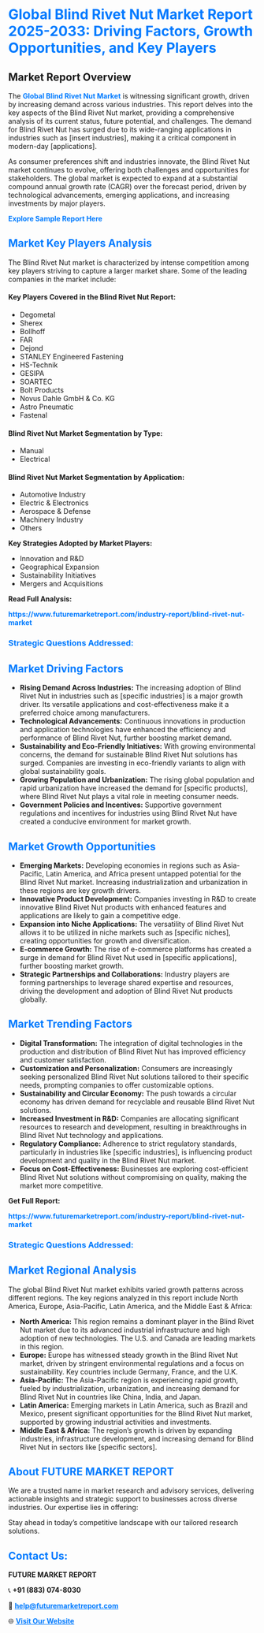<h1 style="color: #007BFF;">Global Blind Rivet Nut Market Report 2025-2033: Driving Factors, Growth Opportunities, and Key Players</h1>

<section id="overview">
<h2>Market Report Overview</h2>
<p>The <a href="https://www.futuremarketreport.com/industry-report/blind-rivet-nut-market" style="color: #007BFF; text-decoration: none;"><strong>Global Blind Rivet Nut Market</strong></a> is witnessing significant growth, driven by increasing demand across various industries. This report delves into the key aspects of the Blind Rivet Nut market, providing a comprehensive analysis of its current status, future potential, and challenges. The demand for Blind Rivet Nut has surged due to its wide-ranging applications in industries such as [insert industries], making it a critical component in modern-day [applications].</p>
<p>As consumer preferences shift and industries innovate, the Blind Rivet Nut market continues to evolve, offering both challenges and opportunities for stakeholders. The global market is expected to expand at a substantial compound annual growth rate (CAGR) over the forecast period, driven by technological advancements, emerging applications, and increasing investments by major players.</p>
</section>

<section id="overview">
<p><a href="https://www.futuremarketreport.com/request-sample/reportId=59110" style="color: #007BFF; text-decoration: none;"><strong>Explore Sample Report Here</strong></a></p>
</section>

<section id="key-players">
<h2 style="color: #007BFF;">Market Key Players Analysis</h2>
<p>The Blind Rivet Nut market is characterized by intense competition among key players striving to capture a larger market share. Some of the leading companies in the market include:</p>
<h4>Key Players Covered in the Blind Rivet Nut Report:</h4>
<ul><li>Degometal</li><li>Sherex</li><li>Bollhoff</li><li>FAR</li><li>Dejond</li><li>STANLEY Engineered Fastening</li><li>HS-Technik</li><li>GESIPA</li><li>SOARTEC</li><li>Bolt Products</li><li>Novus Dahle GmbH &amp; Co. KG</li><li>Astro Pneumatic</li><li>Fastenal</li></ul>
<h4>Blind Rivet Nut Market Segmentation by Type:</h4>
<ul><li>Manual</li><li>Electrical</li></ul>

<h4>Blind Rivet Nut Market Segmentation by Application:</h4>
<ul><li>Automotive Industry</li><li>Electric &amp; Electronics</li><li>Aerospace &amp; Defense</li><li>Machinery Industry</li><li>Others</li></ul>
<p><strong>Key Strategies Adopted by Market Players:</strong></p>
<ul>
<li>Innovation and R&D</li>
<li>Geographical Expansion</li>
<li>Sustainability Initiatives</li>
<li>Mergers and Acquisitions</li>
</ul>
</section>

<section>
<p><strong>Read Full Analysis: </strong></p><a href="https://www.futuremarketreport.com/industry-report/blind-rivet-nut-market" style="color: #007BFF; text-decoration: none;"><strong>https://www.futuremarketreport.com/industry-report/blind-rivet-nut-market</strong></a>
<h3 style="color: #007BFF;">Strategic Questions Addressed:</h3>
</section>

<section id="driving-factors">
<h2 style="color: #007BFF;">Market Driving Factors</h2>
<ul>
<li><strong>Rising Demand Across Industries:</strong> The increasing adoption of Blind Rivet Nut in industries such as [specific industries] is a major growth driver. Its versatile applications and cost-effectiveness make it a preferred choice among manufacturers.</li>
<li><strong>Technological Advancements:</strong> Continuous innovations in production and application technologies have enhanced the efficiency and performance of Blind Rivet Nut, further boosting market demand.</li>
<li><strong>Sustainability and Eco-Friendly Initiatives:</strong> With growing environmental concerns, the demand for sustainable Blind Rivet Nut solutions has surged. Companies are investing in eco-friendly variants to align with global sustainability goals.</li>
<li><strong>Growing Population and Urbanization:</strong> The rising global population and rapid urbanization have increased the demand for [specific products], where Blind Rivet Nut plays a vital role in meeting consumer needs.</li>
<li><strong>Government Policies and Incentives:</strong> Supportive government regulations and incentives for industries using Blind Rivet Nut have created a conducive environment for market growth.</li>
</ul>
</section>

<section id="growth-opportunities">
<h2 style="color: #007BFF;">Market Growth Opportunities</h2>
<ul>
<li><strong>Emerging Markets:</strong> Developing economies in regions such as Asia-Pacific, Latin America, and Africa present untapped potential for the Blind Rivet Nut market. Increasing industrialization and urbanization in these regions are key growth drivers.</li>
<li><strong>Innovative Product Development:</strong> Companies investing in R&D to create innovative Blind Rivet Nut products with enhanced features and applications are likely to gain a competitive edge.</li>
<li><strong>Expansion into Niche Applications:</strong> The versatility of Blind Rivet Nut allows it to be utilized in niche markets such as [specific niches], creating opportunities for growth and diversification.</li>
<li><strong>E-commerce Growth:</strong> The rise of e-commerce platforms has created a surge in demand for Blind Rivet Nut used in [specific applications], further boosting market growth.</li>
<li><strong>Strategic Partnerships and Collaborations:</strong> Industry players are forming partnerships to leverage shared expertise and resources, driving the development and adoption of Blind Rivet Nut products globally.</li>
</ul>
</section>

<section id="trending-factors">
<h2 style="color: #007BFF;">Market Trending Factors</h2>
<ul>
<li><strong>Digital Transformation:</strong> The integration of digital technologies in the production and distribution of Blind Rivet Nut has improved efficiency and customer satisfaction.</li>
<li><strong>Customization and Personalization:</strong> Consumers are increasingly seeking personalized Blind Rivet Nut solutions tailored to their specific needs, prompting companies to offer customizable options.</li>
<li><strong>Sustainability and Circular Economy:</strong> The push towards a circular economy has driven demand for recyclable and reusable Blind Rivet Nut solutions.</li>
<li><strong>Increased Investment in R&D:</strong> Companies are allocating significant resources to research and development, resulting in breakthroughs in Blind Rivet Nut technology and applications.</li>
<li><strong>Regulatory Compliance:</strong> Adherence to strict regulatory standards, particularly in industries like [specific industries], is influencing product development and quality in the Blind Rivet Nut market.</li>
<li><strong>Focus on Cost-Effectiveness:</strong> Businesses are exploring cost-efficient Blind Rivet Nut solutions without compromising on quality, making the market more competitive.</li>
</ul>
</section>

<section>
<p><strong>Get Full Report: </strong></p><a href="https://www.futuremarketreport.com/industry-report/blind-rivet-nut-market" style="color: #007BFF; text-decoration: none;"><strong>https://www.futuremarketreport.com/industry-report/blind-rivet-nut-market</strong></a>
<h3 style="color: #007BFF;">Strategic Questions Addressed:</h3>
</section>


<section id="regional-analysis">
<h2 style="color: #007BFF;">Market Regional Analysis</h2>
<p>The global Blind Rivet Nut market exhibits varied growth patterns across different regions. The key regions analyzed in this report include North America, Europe, Asia-Pacific, Latin America, and the Middle East & Africa:</p>
<ul>
<li><strong>North America:</strong> This region remains a dominant player in the Blind Rivet Nut market due to its advanced industrial infrastructure and high adoption of new technologies. The U.S. and Canada are leading markets in this region.</li>
<li><strong>Europe:</strong> Europe has witnessed steady growth in the Blind Rivet Nut market, driven by stringent environmental regulations and a focus on sustainability. Key countries include Germany, France, and the U.K.</li>
<li><strong>Asia-Pacific:</strong> The Asia-Pacific region is experiencing rapid growth, fueled by industrialization, urbanization, and increasing demand for Blind Rivet Nut in countries like China, India, and Japan.</li>
<li><strong>Latin America:</strong> Emerging markets in Latin America, such as Brazil and Mexico, present significant opportunities for the Blind Rivet Nut market, supported by growing industrial activities and investments.</li>
<li><strong>Middle East & Africa:</strong> The region’s growth is driven by expanding industries, infrastructure development, and increasing demand for Blind Rivet Nut in sectors like [specific sectors].</li>
</ul>
</section>

<footer>
<h2 style="color: #007BFF;">About FUTURE MARKET REPORT</h2>
<p>We are a trusted name in market research and advisory services, delivering actionable insights and strategic support to businesses across diverse industries. Our expertise lies in offering:</p>

<p>Stay ahead in today’s competitive landscape with our tailored research solutions.</p>

<h2 style="color: #007BFF;">Contact Us:</h2>
<p><strong>FUTURE MARKET REPORT</strong></p>
<p>📞 <strong>+91 (883) 074-8030</strong></p>
<p>📧 <strong><a href="mailto:help@futuremarketreport.com" style="color: #007BFF;">help@futuremarketreport.com</a></strong></p>
<p>🌐 <strong><a href="https://www.futuremarketreport.com/" style="color: #007BFF;">Visit Our Website</a></strong></p>
</footer>